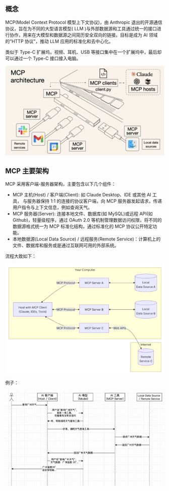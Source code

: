 ## 概念

MCP(Model Context Protocol 模型上下文协议)，由 Anthropic 退出的开源通信协议，旨在为不同的大型语言模型( LLM )与外部数据源和工具通过统一的接口进行协作，用来在大模型和数据源之间简历安全双向的链接。目标是成为 AI 领域的“HTTP 协议”，推动 LLM 应用的标准化和去中心化。

类似于 Type-C 扩展坞，视频、耳机、USB 等接口集中在一个扩展坞中，最后却可以通过一个 Type-C 接口接入电脑。

![MCP 统一接口](../../static/img/mcp/mcp-architecture.jpg)

## MCP 主要架构

MCP 采用客户端-服务器架构，主要包含以下几个组件：

- MCP 主机(Host) / 客户端(Client): 如 Claude Desktop、IDE 或其他 AI 工具， 与服务器保持 1:1 的连接的协议客户端，向 MCP 服务器发起请求，传递用户指令与上下文信息，例如查询天气。
- MCP 服务器(Server): 连接本地文件、数据库(如 MySQL)或远程 API(如 Github)，轻量级程序，通过 OAuth 2.0 等机制管理数据访问权限，将不同的数据源格式统一为 MCP 标准化结构，通过标准化的 MCP 协议公开特定功能。
- 本地数据源(Local Data Source) / 远程服务(Remote Service)：计算机上的文件、数据库和服务或是通过互联网可用的外部系统。

流程大致如下：

![MCP 架构流程](../../static/img/mcp/mcp-framework.png)

例子：

![MCP 统一接口](../../static/img/mcp/mcp-request-flow.png)
